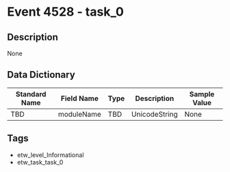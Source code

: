 # Event 4528 - task_0

## Description
None

## Data Dictionary
|Standard Name|Field Name|Type|Description|Sample Value|
|---|---|---|---|---|
|TBD|moduleName|TBD|UnicodeString|None|None|

## Tags
* etw_level_Informational
* etw_task_task_0